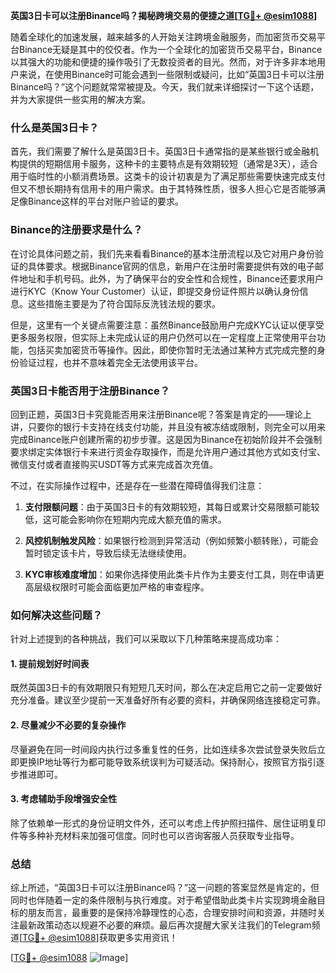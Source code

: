 **英国3日卡可以注册Binance吗？揭秘跨境交易的便捷之道[[TG💪+ @esim1088](https://t.me/s/esim1088)]**

随着全球化的加速发展，越来越多的人开始关注跨境金融服务，而加密货币交易平台Binance无疑是其中的佼佼者。作为一个全球化的加密货币交易平台，Binance以其强大的功能和便捷的操作吸引了无数投资者的目光。然而，对于许多非本地用户来说，在使用Binance时可能会遇到一些限制或疑问，比如“英国3日卡可以注册Binance吗？”这个问题就常常被提及。今天，我们就来详细探讨一下这个话题，并为大家提供一些实用的解决方案。

### 什么是英国3日卡？

首先，我们需要了解什么是英国3日卡。英国3日卡通常指的是某些银行或金融机构提供的短期信用卡服务，这种卡的主要特点是有效期较短（通常是3天），适合用于临时性的小额消费场景。这类卡的设计初衷是为了满足那些需要快速完成支付但又不想长期持有信用卡的用户需求。由于其特殊性质，很多人担心它是否能够满足像Binance这样的平台对账户验证的要求。

### Binance的注册要求是什么？

在讨论具体问题之前，我们先来看看Binance的基本注册流程以及它对用户身份验证的具体要求。根据Binance官网的信息，新用户在注册时需要提供有效的电子邮件地址和手机号码。此外，为了确保平台的安全性和合规性，Binance还要求用户进行KYC（Know Your Customer）认证，即提交身份证件照片以确认身份信息。这些措施主要是为了符合国际反洗钱法规的要求。

但是，这里有一个关键点需要注意：虽然Binance鼓励用户完成KYC认证以便享受更多服务权限，但实际上未完成认证的用户仍然可以在一定程度上正常使用平台功能，包括买卖加密货币等操作。因此，即使你暂时无法通过某种方式完成完整的身份验证过程，也并不意味着完全无法使用该平台。

### 英国3日卡能否用于注册Binance？

回到正题，英国3日卡究竟能否用来注册Binance呢？答案是肯定的——理论上讲，只要你的银行卡支持在线支付功能，并且没有被冻结或限制，则完全可以用来完成Binance账户创建所需的初步步骤。这是因为Binance在初始阶段并不会强制要求绑定实体银行卡来进行资金存取操作，而是允许用户通过其他方式如支付宝、微信支付或者直接购买USDT等方式来完成首次充值。

不过，在实际操作过程中，还是存在一些潜在障碍值得我们注意：

1. **支付限额问题**：由于英国3日卡的有效期较短，其每日或累计交易限额可能较低，这可能会影响你在短期内完成大额充值的需求。
   
2. **风控机制触发风险**：如果银行检测到异常活动（例如频繁小额转账），可能会暂时锁定该卡片，导致后续无法继续使用。
   
3. **KYC审核难度增加**：如果你选择使用此类卡片作为主要支付工具，则在申请更高层级权限时可能会面临更加严格的审查程序。

### 如何解决这些问题？

针对上述提到的各种挑战，我们可以采取以下几种策略来提高成功率：

#### 1. 提前规划好时间表
既然英国3日卡的有效期限只有短短几天时间，那么在决定启用它之前一定要做好充分准备。建议至少提前一天准备好所有必要的资料，并确保网络连接稳定可靠。

#### 2. 尽量减少不必要的复杂操作
尽量避免在同一时间段内执行过多重复性的任务，比如连续多次尝试登录失败后立即更换IP地址等行为都可能导致系统误判为可疑活动。保持耐心，按照官方指引逐步推进即可。

#### 3. 考虑辅助手段增强安全性
除了依赖单一形式的身份证明文件外，还可以考虑上传护照扫描件、居住证明复印件等多种补充材料来加强可信度。同时也可以咨询客服人员获取专业指导。

### 总结

综上所述，“英国3日卡可以注册Binance吗？”这一问题的答案显然是肯定的，但同时也伴随着一定的条件限制与执行难度。对于希望借助此类卡片实现跨境金融目标的朋友而言，最重要的是保持冷静理性的心态，合理安排时间和资源，并随时关注最新政策动态以规避不必要的麻烦。最后再次提醒大家关注我们的Telegram频道[[TG💪+ @esim1088](https://t.me/s/esim1088)]获取更多实用资讯！

[[TG💪+ @esim1088](https://t.me/s/esim1088) ![Image](https://i.postimg.cc/4NQfJmqS/Snipaste-2025-05-13-00-14-12.png)]